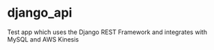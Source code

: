 # django_api
Test app which uses the Django REST Framework and integrates with MySQL and AWS Kinesis
